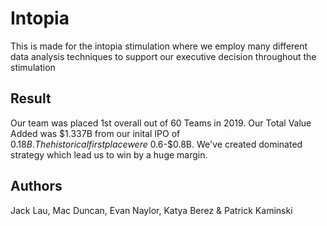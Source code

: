 # Intopia
This is made for the intopia stimulation where we employ many different data analysis techniques to support our executive decision throughout the stimulation

## Result
Our team was placed 1st overall out of 60 Teams in 2019. Our Total Value Added was $1.337B from our inital IPO of $0.18B. The historical first place were ~$0.6-$0.8B. We've created dominated strategy which lead us to win by a huge margin.

## Authors
Jack Lau, Mac Duncan, Evan Naylor, Katya Berez & Patrick Kaminski
